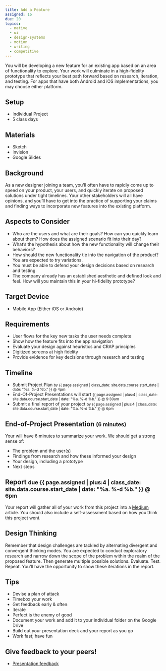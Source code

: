 ```yaml
---
title: Add a Feature
assigned: 16
due: 20
topics:
  - native
  - ui
  - design-systems
  - motion
  - writing
  - competitive
---
```


You will be developing a new feature for an existing app based on an area of functionality to explore. Your work will culminate in a high-fidelity prototype that reflects your best path forward based on research, iteration, and testing. For apps that have both Android and iOS implementations, you may choose either platform.


Setup
-----

- Individual Project
- 5 class days


Materials
---------

- Sketch
- Invision
- Google Slides


Background
----------

As a new designer joining a team, you’ll often have to rapidly come up to speed on your product, your users, and quickly iterate on proposed solutions under tight timelines. Your other stakeholders will all have opinions, and you’ll have to get into the practice of supporting your claims and finding ways to incorporate new features into the existing platform.


Aspects to Consider
-------------------
- Who are the users and what are their goals? How can you quickly learn about them? How does the assigned scenario fit into their day?
- What’s the hypothesis about how the new functionality will change their behaviors?
- How should the new functionality tie into the navigation of the product? You are expected to try variations.
- You must be able to defend your design decisions based on research and testing.
- The company already has an established aesthetic and defined look and feel. How will you maintain this in your hi-fidelity prototype?

Target Device
-------------

- Mobile App (Either iOS or Android)


Requirements
------------

- User flows for the key new tasks the user needs complete
- Show how the feature fits into the app navigation
- Evaluate your design against heuristics and CRAP principles
- Digitized screens at high fidelity
- Provide evidence for key decisions through research and testing


Timeline
--------

- Submit Project Plan <small>by {{ page.assigned | class_date: site.data.course.start_date | date: "%a.&nbsp;%-d&nbsp;%b." }} @ 4pm</small>
- End-Of-Project Presentations will start <small>{{ page.assigned | plus:4 | class_date: site.data.course.start_date | date: "%a.&nbsp;%-d&nbsp;%b." }} @ 9:30am</small>
- Submit a final report of your project <small>by {{ page.assigned | plus:4 | class_date: site.data.course.start_date | date: "%a.&nbsp;%-d&nbsp;%b." }} @ 6pm</small>


End-of-Project Presentation <small>(6 minutes)</small>
---------------------------

Your will have 6 minutes to summarize your work. We should get a strong sense of:

- The problem and the user(s)
- Findings from research and how these informed your design
- Your design, including a prototype
- Next steps


Report <small>due {{ page.assigned | plus:4 | class_date: site.data.course.start_date | date: "%a.&nbsp;%-d&nbsp;%b." }} @ 6pm</small>
------

Your report will gather all of your work from this project into a [Medium](https://medium.com/) article. You should also include a self-assessment based on how you think this project went.


Design Thinking
---------------

Remember that design challenges are tackled by alternating divergent and convergent thinking modes. You are expected to conduct exploratory research and narrow down the scope of the problem within the realm of the proposed feature. Then generate multiple possible solutions. Evaluate. Test. Repeat. You’ll have the opportunity to show these iterations in the report.


Tips
----

- Devise a plan of attack
- Timebox your work
- Get feedback early & often
- Iterate
- Perfect is the enemy of good
- Document your work and add it to your individual folder on the Google Drive
- Build out your presentation deck and your report as you go
- Work fast; have fun


Give feedback to your peers!
---------------------------

- [Presentation feedback](https://drive.google.com/drive/u/1/folders/1qONcPV_qCpinLKH5ocPQ2bUPcMGSB77E)
